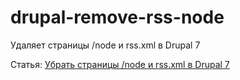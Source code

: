 # drupal-remove-rss-node

Удаляет страницы /node и rss.xml в Drupal 7

Статья: [Убрать страницы /node и rss.xml в Drupal 7](https://nikitakiselev.ru/article/ubrat-stranicy-node-i-rss-xml-v-drupal-7)
